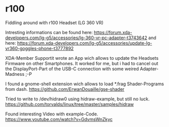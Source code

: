 # r100
Fiddling around with r100 Headset (LG 360 VR)

Intresting informations can be found here: https://forum.xda-developers.com/lg-g5/accessories/lg-360-vr-pc-adapter-t3743642
and here: https://forum.xda-developers.com/lg-g5/accessories/update-lg-vr360-goggles-phone-t3777892

XDA-Member Supportit wrote an App wich allows to update the Headsets Firmware on other Smartphones.
It worked for me, but i had to cancel out the DisplayPort-Part of the USB-C connection with some weired Adapter-Madness ;-P

I found a gnome-shell extension wich allows to load *.frag Shader-Programs from dash.
https://github.com/ErwanDouaille/gse-shader

Tried to write to /dev/hidraw0 using hidraw-example, but still no luck.
https://github.com/torvalds/linux/tree/master/samples/hidraw

Found interesting Video with example-Code.
https://www.youtube.com/watch?v=GdvmsWnZkyc
